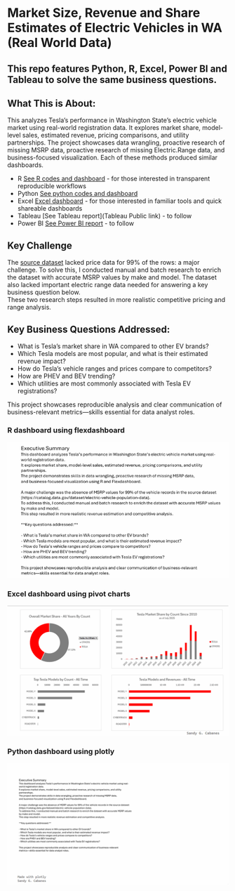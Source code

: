 # Market Size, Revenue and Share Estimates of Electric Vehicles in WA (Real World Data)
## This repo features Python, R, Excel, Power BI and Tableau to solve the same business questions.
## What This is About:
This analyzes Tesla’s performance in Washington State’s electric vehicle market using real-world registration data. 
It explores market share, model-level sales, estimated revenue, pricing comparisons, and utility partnerships. 
The project showcases data wrangling, proactive research of missing MSRP data, proactive research of missing Electric.Range data,
and business-focused visualization.  Each of these methods produced similar dashboards.
- R [See R codes and dashboard](/R)  - for those interested in transparent reproducible workflows 
- Python [See python codes and dashboard](/Python) 
- Excel [Excel dashboard](/Excel) - for those interested in familiar tools and quick shareable dashboards
- Tableau [See Tableau report](Tableau Public link) - to follow 
- Power BI [See Power BI report](/PowerBI)  - to follow 

## Key Challenge
The [source dataset](https://catalog.data.gov/dataset/electric-vehicle-population-data) lacked price data for 99% of the rows: a major challenge.
To solve this, I conducted manual and batch research to enrich the dataset with accurate MSRP values by make and model. 
The dataset also lacked important electric range data needed for answering a key business question below.   
These two research steps resulted in more realistic competitive pricing and range analysis.

## Key Business Questions Addressed:

- What is Tesla’s market share in WA compared to other EV brands?
- Which Tesla models are most popular, and what is their estimated revenue impact?
- How do Tesla’s vehicle ranges and prices compare to competitors?
- How are PHEV and BEV trending?
- Which utilities are most commonly associated with Tesla EV registrations?

This project showcases reproducible analysis and clear communication of business-relevant 
metrics—skills essential for data analyst roles.

### R dashboard using flexdashboard
![R dashboard](R/dashboard_charts/Tesla_presentation.gif)

### Excel dashboard using pivot charts
![Excel dashboard](Excel/excel_dashboard.gif)

### Python dashboard using plotly
![Python dashboard](Python/output_5000ms.gif)
